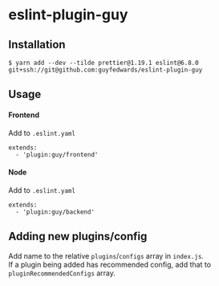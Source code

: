 # eslint-plugin-guy

## Installation
```
$ yarn add --dev --tilde prettier@1.19.1 eslint@6.8.0 git+ssh://git@github.com:guyfedwards/eslint-plugin-guy
```

## Usage
#### Frontend
Add to `.eslint.yaml`
```
extends:
  - 'plugin:guy/frontend'
```
#### Node
Add to `.eslint.yaml`
```
extends:
  - 'plugin:guy/backend'
```

## Adding new plugins/config
Add name to the relative `plugins`/`configs` array in `index.js`.  
If a plugin being added has recommended config, add that to `pluginRecommendedConfigs` array.
